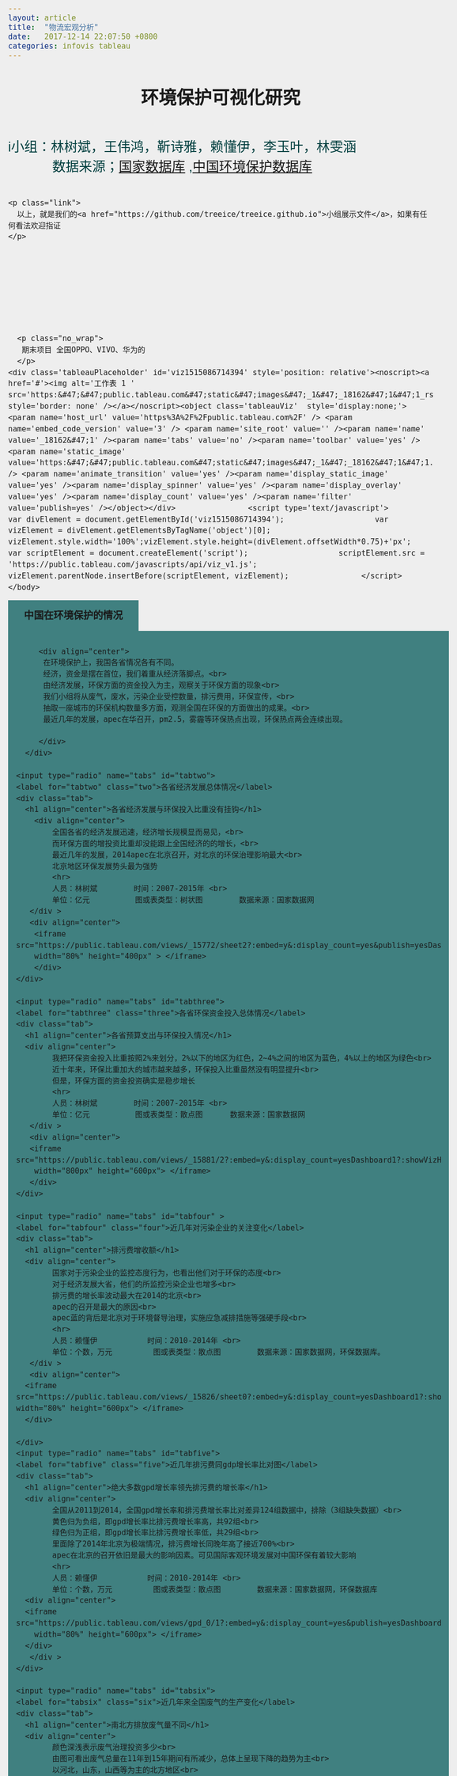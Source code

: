 ```yaml
---
layout: article
title:  "物流宏观分析"
date:   2017-12-14 22:07:50 +0800
categories: infovis tableau
---
```


<html class="no-js" lang="zh-CN">
	<head>	
		<meta charset="utf-8">
		<title>环境保护可视化研究</title>
		<meta name="description" content="环境保护">
		<meta name="viewport" content="width=device-width">
		<style type="text/css">
		.tabs {
  display: flex;
  flex-grow:1;
  flex-wrap: wrap; /* 它可能取三个值。nowrap | wrap | wrap-reverse;详情打开网页“http://www.ruanyifeng.com/blog/2015/07/flex-grammar.html” */
}
.tabs label {
  order: 1; /* Put the labels first*/
  display: block;
  padding: 1rem 2rem;
  margin-right: 0.2rem;
  cursor: pointer;
  background:   #81C0C0;/* 框的颜色*/
  font-weight: 700;
  font-size: 1.25rem;
  transition: background ease 0.2s;
}
.tabs .tab {
  order: 99; /* Put the tabs last */
  flex-grow: 1;/*属性定义项目的放大比例，默认为0，即如果存在剩余空间，也不放大。如果所有项目的flex-grow属性都为1，则它们将等分剩余空间（如果有的话）。如果一个项目的flex-grow属性为2，其他项目都为1，则前者占据的剩余空间将比其他项多一倍。*/
  width: 100%;
  display: none;
  padding: 1rem;
  background:     #408080; /*打开框的颜色*/
}
.tabs input[type="radio"] {
  display: none;
}
.tabs input[type="radio"]:checked + label {
  font-color:#ffffff;
  background:  #408080;/* 选中框的颜色*/
}
.tabs input[type="radio"]:checked + label + .tab {
  display: block;
}
@media (max-width: 360px) {
  .tabs .tab,
  .tabs label {
    order: initial;
  }
  .tabs label {
    width: 100%;
	.tableauPlaceholder{
		weight:100%;
	}
  }
}
/**
 * Generic Styling
*/
body {
  background: #eee;
  min-height: 100vh;
  box-sizing: border-box;
  padding-top: 10vh;
  font-family: sans-serif; 
  font-weight: 300;
  line-height: 1.5;
  font-color:#ffffff;
  max-width: 60rem;
  margin: 0 auto;
  font-size: 112%;
  background-color: : #A6FFA6;
}
.no_wrap {
  text-align:center;
  font-size: 1.5em;
  color:  #003E3E;
}
.link {
  text-align:center;
  color:  #003E3E;
}
		</style>
	</head>
	<body>
    <h1 align="center" >环境保护可视化研究</h1>
    <div class="tabs">
      <input type="radio" name="tabs" id="tabone" checked="checked">
      <label for="tabone" class="one">中国在环境保护的情况</label>
      <div class="tab">

         <div align="center"> 
		  在环境保护上，我国各省情况各有不同。
          经济，资金是摆在首位，我们着重从经济落脚点。<br>
		  由经济发展，环保方面的资金投入为主，观察关于环保方面的现象<br>
          我们小组将从废气，废水，污染企业受控数量，排污费用，环保宣传，<br>
		  抽取一座城市的环保机构数量多方面，观测全国在环保的方面做出的成果。<br>
		  最近几年的发展，apec在华召开，pm2.5，雾霾等环保热点出现，环保热点两会连续出现。
		  
         </div>
      </div>
  
    <input type="radio" name="tabs" id="tabtwo">
    <label for="tabtwo" class="two">各省经济发展总体情况</label>
    <div class="tab">
      <h1 align="center">各省经济发展与环保投入比重没有挂钩</h1>
        <div align="center">
            全国各省的经济发展迅速，经济增长规模显而易见，<br>
            而环保方面的增投资比重却没能跟上全国经济的的增长，<br>
			最近几年的发展，2014apec在北京召开，对北京的环保治理影响最大<br>
			北京地区环保发展势头最为强势
			<hr>
            人员：林树斌        时间：2007-2015年 <br>
            单位：亿元          图或表类型：树状图        数据来源：国家数据网  
       </div >
       <div align="center">
        <iframe src="https://public.tableau.com/views/_15772/sheet2?:embed=y&:display_count=yes&publish=yesDashboard1?:showVizHome=no&:embed=true"
        width="80%" height="400px" > </iframe>
        </div>
    </div>
  
    <input type="radio" name="tabs" id="tabthree">
    <label for="tabthree" class="three">各省环保资金投入总体情况</label>
    <div class="tab">
      <h1 align="center">各省预算支出与环保投入情况</h1>
      <div align="center">
            我把环保资金投入比重按照2%来划分，2%以下的地区为红色，2~4%之间的地区为蓝色，4%以上的地区为绿色<br>
            近十年来，环保比重加大的城市越来越多，环保投入比重虽然没有明显提升<br>
			但是，环保方面的资金投资确实是稳步增长
			<hr>
            人员：林树斌        时间：2007-2015年 <br>
            单位：亿元          图或表类型：散点图      数据来源：国家数据网  
       </div >
       <div align="center">
       <iframe src="https://public.tableau.com/views/_15881/2?:embed=y&:display_count=yesDashboard1?:showVizHome=no&:embed=true"
        width="800px" height="600px"> </iframe>
       </div>
    </div>

    <input type="radio" name="tabs" id="tabfour" >
    <label for="tabfour" class="four">近几年对污染企业的关注变化</label>
    <div class="tab">
	  <h1 align="center">排污费增收额</h1>
      <div align="center">
			国家对于污染企业的监控态度行为，也看出他们对于环保的态度<br>
            对于经济发展大省，他们的所监控污染企业也增多<br>
			排污费的增长率波动最大在2014的北京<br>
			apec的召开是最大的原因<br>
			apec蓝的背后是北京对于环境督导治理，实施应急减排措施等强硬手段<br>
			<hr>
            人员：赖懂伊           时间：2010-2014年 <br>
            单位：个数，万元         图或表类型：散点图        数据来源：国家数据网，环保数据库。 
       </div >
       <div align="center">
      <iframe src="https://public.tableau.com/views/_15826/sheet0?:embed=y&:display_count=yesDashboard1?:showVizHome=no&:embed=true" width="80%" height="600px"> </iframe>
      </div>

    </div>
    <input type="radio" name="tabs" id="tabfive">
    <label for="tabfive" class="five">近几年排污费同gdp增长率比对图</label>
    <div class="tab">
      <h1 align="center">绝大多数gpd增长率领先排污费的增长率</h1>
      <div align="center">
			全国从2011到2014，全国gpd增长率和排污费增长率比对差异124组数据中，排除（3组缺失数据）<br>
			黄色归为负组，即gpd增长率比排污费增长率高，共92组<br>
			绿色归为正组，即gpd增长率比排污费增长率低，共29组<br>
			里面除了2014年北京为极端情况，排污费增长同晚年高了接近700%<br>
			apec在北京的召开依旧是最大的影响因素。可见国际客观环境发展对中国环保有着较大影响
            <hr>
            人员：赖懂伊           时间：2010-2014年 <br>
            单位：个数，万元         图或表类型：散点图        数据来源：国家数据网，环保数据库			
	  <div align="center">
      <iframe src="https://public.tableau.com/views/gpd_0/1?:embed=y&:display_count=yes&publish=yesDashboard1?:showVizHome=no&:embed=true"
        width="80%" height="600px"> </iframe>
      </div>
       </div >
    </div>

    <input type="radio" name="tabs" id="tabsix">
    <label for="tabsix" class="six">近几年来全国废气的生产变化</label>
    <div class="tab">
      <h1 align="center">南北方排放废气量不同</h1>
      <div align="center">
			颜色深浅表示废气治理投资多少<br>
            由图可看出废气总量在11年到15年期间有所减少，总体上呈现下降的趋势为主<br>
			以河北，山东，山西等为主的北方地区<br>
			北方废气排放量最大，与其煤炭开发等能源生产息息相关，相关的投资较多<br>
			相反能源资源少的南方，废气排放量少,相关的投资少<br>
			
			<hr>
            人员：林雯涵   时间：2011-2015年<br>
            单位：亿元，万吨  图或表类型：散点图   数据来源：国家数据网  
       </div >
       <div align="center">
      <iframe src="https://public.tableau.com/views/_16069/1?:embed=y&:display_count=yes&publish=yesDashboard1?:showVizHome=no&:embed=true" width="800px" height="600px"> </iframe>
      </div>
    </div>

    <input type="radio" name="tabs" id="tabseven">
    <label for="tabseven" class="seven">近几年全国废气研究治理项目</label>
    <div class="tab">
      <h1 align="center">目前对于废气治理投资对废排放量影响不大</h1>
      <div align="center">
            
			全国的废气总量（主要为氮氧化合物，二氧化硫，烟灰尘三种）保持波动不大，有下降的趋势<br>
			同期的废气污染投资连年提升，2013和2014的投资额度最大，受全国环保重视的影响较大<br>
			2015时，废气排放总量达到近几年最低，同期的污染治理金额下降<br>
			但废气的总量变化不大，可以看出金额的投入对废气的治理效果偏弱
			
            <hr>
            人员：林雯涵   时间：2011-2015年<br>
            单位：亿元，万吨  图或表类型：折线图   数据来源：国家数据网
       </div >
       <div align="center">
      <iframe src="https://public.tableau.com/views/_16150/1?:embed=y&:display_count=yes&publish=yesDashboard1?:showVizHome=no&:embed=true" width="80%" height="600px"> </iframe>
      </div>
    </div>

    <input type="radio" name="tabs" id="tabeight">
    <label for="tabeight" class="eight">中央与临近省份环保关联关系</label>
    <div class="tab">
      <h1 align="center">中央的发展带动临近省份的环保投入加强，并保持相近的水准</h1>
        <div align="center">
            2013年开始国家层面的环保意识快速增强<br>
            北京的环保投入加强对于最近河北省来说，也是一种挑战<br>
            河北省的地理位置，使河北紧跟北京的步伐<br>
            河北在环保方面的态度是积极的
            <hr>
            人员：靳诗雅   时间：2007-2014年<br>
            单位：个数  图或表类型：散点图   数据来源：国家数据网，环保数据库。  
        </div >
       <div align="center">
      <iframe src="https://public.tableau.com/views/_4111/1?:embed=y&:display_count=yesDashboard1?:showVizHome=no&:embed=true" width="80%" height="600px"> </iframe>
      </div>
    </div>

    <input type="radio" name="tabs" id="tabnine">
    <label for="tabnine" class="nine">中央与远离省份环保关联关系</label>
    <div class="tab">
      <h1 align="center">中央的发展带动影响相隔距离遥远的省份</h1>
      <div align="center">
            我们选中两个远离北京的经济发展不同的省份，一个是经济发达的广东省，一个是经济相对不发达的重庆市<br>
			重庆从事环保人员数量在2013开始有了更大的提升，而重庆在长期以来对环保的态度都较积极<br>
			相较于广东省的情况，人员增长不显著，而且作为一个经济发达和人口大省<br>
			环保机构数量却和两个直辖市差别不大，可以看出广东受到中央北京在政府环保机构数量上的影响不大
			<hr>
            人员：靳诗雅   时间：2007-2014年<br>
            单位：亿元，个数  图或表类型：散点图   数据来源：国家数据网，环保数据库。  
       </div >
      <div align="center">
      <iframe src="https://public.tableau.com/views/_16005/1?:embed=y&:display_count=yesDashboard1?:showVizHome=no&:embed=true"
      width="80%" height="600px"> </iframe>
      </div>
    </div>

    <input type="radio" name="tabs" id="tabten">
    <label for="tabten" class="ten">近几年全国对废水排治理变化</label>
    <div class="tab">
      <h1 align="center">废水排放总量和废水治理项目的关系</h1>
      <div align="center">
			我们从2011年到2015年看到，大多数各省的废水排放量保持在400k万吨及其以下<br>
			26个省保持在这个400k万吨及其以下的位置，废水排放量相较为少，所以废水治理的项目也不多。<br>
			其余5个大省（浙江，杭州，广东，河南，山东）的废水排放量远远多于其他省份。<br>
			5个排放大省在废水治理上，投资项目排放量增长率3个保持在4%以上。治理废水的项目量也高于其他省份
            <hr>
            人员：李玉叶   时间：2012-2015年<br>
            单位：万顿  图或表类型：散点图   数据来源：国家数据网，环保数据库。  
       </div >
       <div align="center">
      <iframe src="https://public.tableau.com/views/_16052/1?:embed=y&:display_count=yes&publish=yesDashboard1?:showVizHome=no&:embed=true" width="100%" height="600px"> </iframe>
      </div>
    </div>

    <input type="radio" name="tabs" id="tabeleven">
    <label for="tabeleven" class="eleven">近几年全国废水治理项目总体变动</label>
    <div class="tab">
      <h1 align="center">生产总值和保护环境在废水上的比较</h1>
      <div align="center">
			圆圈大小为经济发展的强弱显示，颜色深浅为废水治理项目的增长率变化<br>
			大多数经济发展好的省份，在治理项目上都投入比重维持2%左右<br>
			唯独福建省，宁夏自治区的废水投资项目比例呈现负增长
            <hr>
            人员：李玉叶   时间：2011-2015年<br>
            单位：亿元  图或表类型：填充气泡图   数据来源：国家数据网，环保数据库。  
       </div >
       <div align="center">
      <iframe src="https://public.tableau.com/views/2_2001/1?:embed=y&:display_count=yes&publish=yesDashboard1?:showVizHome=no&:embed=true" width="80%" height="600px"> </iframe>
      </div>
    </div>

    <input type="radio" name="tabs" id="tabtwelve">
    <label for="tabtwelve" class="twelve">各省工业污染投资的波动变化</label>
    <div class="tab">
      <h1 align="center">各个省份工业污染投资缓慢提高</h1>
      <div align="center">
			gdp发展快的省份，经济发展态势快速<br>
			工业污染投资的金额逐年缓慢增加<br>
			2015工业污染投资最多的省份主要是山东省<br>
			2015山东省旨在推动企业转型升级，对于工业污染治理加大
			<hr>
            人员：王伟鸿   时间：2007-2014年<br>
            单位：万元，亿元  图或表类型：树状图   数据来源：国家数据网，环保数据库。  
       </div >
       <div align="center">
      <iframe src="https://public.tableau.com/views/_16085/1?:embed=y&:display_count=yes&publish=yesDashboard1?:showVizHome=no&:embed=true" width="80%" height="600px"> </iframe>
      </div>
    </div>

    <input type="radio" name="tabs" id="tabthirteen">
    <label for="tabthirteen" class="thirteen">全国环保支出与工业污染投资变化</label>
    <div class="tab">
      <h1 align="center">全国环保支出总数与其环保支出增长的数据统计</h1>
      <div align="center">
			全国环保支出比重连年提升，金额应该处在一个较大的数额<br>
			导致近几年的环保增长比例下降，维持在百分之5左右<br>
			工业污染治理的增长波动较大，2013年的工业污染投资增长翻了一番<br>
			2013社会对环保的重视是主要原因
			<hr>
            人员：王伟鸿   时间：2008-2014年<br>
            单位：亿元，万元  图或表类型：折线图   数据来源：国家数据网，环保数据库。  
       </div >
       <div align="center">
      <iframe src="https://public.tableau.com/views/2_2004/2?:embed=y&:display_count=yes&publish=yesDashboard1?:showVizHome=no&:embed=true" width="80%" height="600px"> </iframe>
      </div>
    </div>
  </div>
      <p class="no_wrap">
       i小组：林树斌，王伟鸿，靳诗雅，赖懂伊，李玉叶，林雯涵<br>
       数据来源；<a href="http://data.stats.gov.cn">国家数据库</a> ,<a href="http://hbk.cei.cn/aspx/default.aspx">中国环境保护数据库</a>
      </p>

    <p class="link">
      以上，就是我们的<a href="https://github.com/treeice/treeice.github.io">小组展示文件</a>，如果有任何看法欢迎指证
    </p>
	
	
	
	
	
	
	
	
	  <p class="no_wrap">
       期末项目 全国OPPO、VIVO、华为的
      </p>
	<div class='tableauPlaceholder' id='viz1515086714394' style='position: relative'><noscript><a href='#'><img alt='工作表 1 ' src='https:&#47;&#47;public.tableau.com&#47;static&#47;images&#47;_1&#47;_18162&#47;1&#47;1_rss.png' style='border: none' /></a></noscript><object class='tableauViz'  style='display:none;'><param name='host_url' value='https%3A%2F%2Fpublic.tableau.com%2F' /> <param name='embed_code_version' value='3' /> <param name='site_root' value='' /><param name='name' value='_18162&#47;1' /><param name='tabs' value='no' /><param name='toolbar' value='yes' /><param name='static_image' value='https:&#47;&#47;public.tableau.com&#47;static&#47;images&#47;_1&#47;_18162&#47;1&#47;1.png' /> <param name='animate_transition' value='yes' /><param name='display_static_image' value='yes' /><param name='display_spinner' value='yes' /><param name='display_overlay' value='yes' /><param name='display_count' value='yes' /><param name='filter' value='publish=yes' /></object></div>                <script type='text/javascript'>                    var divElement = document.getElementById('viz1515086714394');                    var vizElement = divElement.getElementsByTagName('object')[0];                    vizElement.style.width='100%';vizElement.style.height=(divElement.offsetWidth*0.75)+'px';                    var scriptElement = document.createElement('script');                    scriptElement.src = 'https://public.tableau.com/javascripts/api/viz_v1.js';                    vizElement.parentNode.insertBefore(scriptElement, vizElement);                </script>
	</body>
</html>